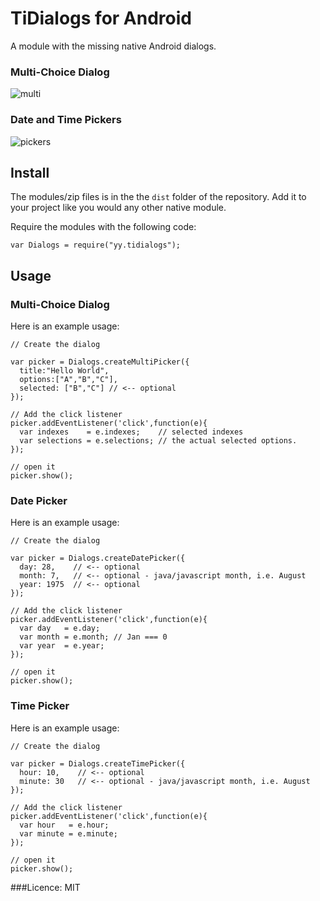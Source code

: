 # TiDialogs for Android

A module with the missing native Android dialogs.

### Multi-Choice Dialog

![multi](http://developer.android.com/images/ui/dialog_checkboxes.png)

### Date and Time Pickers

![pickers](http://developer.android.com/images/ui/pickers.png)

## Install

The modules/zip files is in the the `dist` folder of the repository. Add it to your project like you would any other native module.

Require the modules with the following code:

~~~
var Dialogs = require("yy.tidialogs");
~~~


## Usage

### Multi-Choice Dialog

Here is an example usage:

~~~
// Create the dialog

var picker = Dialogs.createMultiPicker({
  title:"Hello World", 
  options:["A","B","C"], 
  selected: ["B","C"] // <-- optional
});

// Add the click listener
picker.addEventListener('click',function(e){
  var indexes    = e.indexes;    // selected indexes
  var selections = e.selections; // the actual selected options.
});

// open it
picker.show();
~~~

### Date Picker

Here is an example usage:

~~~
// Create the dialog

var picker = Dialogs.createDatePicker({
  day: 28,    // <-- optional
  month: 7,   // <-- optional - java/javascript month, i.e. August
  year: 1975  // <-- optional
});

// Add the click listener
picker.addEventListener('click',function(e){
  var day   = e.day;
  var month = e.month; // Jan === 0
  var year  = e.year;
});

// open it
picker.show();
~~~

### Time Picker

Here is an example usage:

~~~
// Create the dialog

var picker = Dialogs.createTimePicker({
  hour: 10,    // <-- optional
  minute: 30   // <-- optional - java/javascript month, i.e. August
});

// Add the click listener
picker.addEventListener('click',function(e){
  var hour   = e.hour;
  var minute = e.minute; 
});

// open it
picker.show();
~~~


###Licence: MIT
